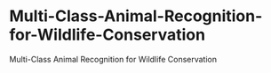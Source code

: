 # Multi-Class-Animal-Recognition-for-Wildlife-Conservation
Multi-Class Animal Recognition for Wildlife Conservation
